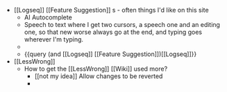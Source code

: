 - [[Logseq]] [[Feature Suggestion]] s - often things I'd like on this site
	- AI Autocomplete
	- Speech to text where I get two cursors, a speech one and an editing one, so that new worse always go at the end, and typing goes wherever I'm typing.
	-
	- {{query (and [[Logseq]] [[Feature Suggestion]])[[Logseq]]}}
- [[LessWrong]]
	- How to get the [[LessWrong]] [[Wiki]] used more?
		- [[not my idea]] Allow changes to be reverted
		-